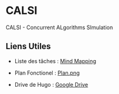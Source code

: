 # CALSI
CALSI - Concurrent ALgorithms SImulation

## Liens Utiles

* Liste des tâches : [Mind Mapping](https://mm.tt/1410601632?t=CT2f6RgKPy)

* Plan Fonctionel : [Plan.png](./GuideDevEtInstructionProjets/PlanUML_CALSI.png)

* Drive de Hugo : [Google Drive](https://drive.google.com/drive/folders/1ndgQrFq3mB6TFbm02dFImA5jYWv3Pfnh?fbclid=IwAR39Nyb6VtM8gVq_4iDJy9CgXI9-0xn-R8QUb4siYwqTfEzkd-qrTr-_biI)
